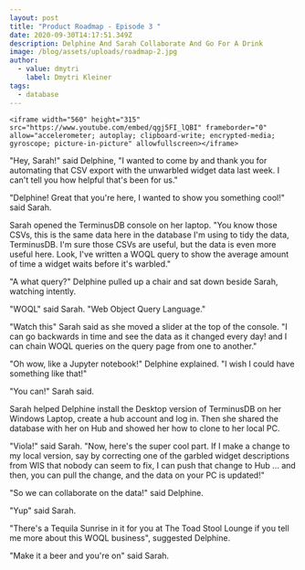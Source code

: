 ```yaml
---
layout: post
title: "Product Roadmap - Episode 3 "
date: 2020-09-30T14:17:51.349Z
description: Delphine And Sarah Collaborate And Go For A Drink
image: /blog/assets/uploads/roadmap-2.jpg
author:
  - value: dmytri
    label: Dmytri Kleiner
tags:
  - database
---
```

```
<iframe width="560" height="315" src="https://www.youtube.com/embed/qgj5FI_lQBI" frameborder="0" allow="accelerometer; autoplay; clipboard-write; encrypted-media; gyroscope; picture-in-picture" allowfullscreen></iframe>
```

<!--StartFragment-->

"Hey, Sarah!" said Delphine, "I wanted to come by and thank you for automating that CSV export with the unwarbled widget data last week. I can't tell you how helpful that's been for us."

"Delphine! Great that you're here, I wanted to show you something cool!" said Sarah.

Sarah opened the TerminusDB console on her laptop. "You know those CSVs, this is the same data here in the database I'm using to tidy the data, TerminusDB. I'm sure those CSVs are useful, but the data is even more useful here. Look, I've written a WOQL query to show the average amount of time a widget waits before it's warbled."

"A what query?" Delphine pulled up a chair and sat down beside Sarah, watching intently.

"WOQL" said Sarah. "Web Object Query Language."

"Watch this" Sarah said as she moved a slider at the top of the console. "I can go backwards in time and see the data as it changed every day! and I can chain WOQL queries on the query page from one to another."

"Oh wow, like a Jupyter notebook!" Delphine explained. "I wish I could have something like that!"

"You can!" Sarah said.

Sarah helped Delphine install the Desktop version of TerminusDB on her Windows Laptop, create a hub account and log in. Then she shared the database with her on Hub and showed her how to clone to her local PC.

"Viola!" said Sarah. "Now, here's the super cool part. If I make a change to my local version, say by correcting one of the garbled widget descriptions from WIS that nobody can seem to fix, I can push that change to Hub ... and then, you can pull the change, and the data on your PC is updated!"

"So we can collaborate on the data!" said Delphine.

"Yup" said Sarah.

"There's a Tequila Sunrise in it for you at The Toad Stool Lounge if you tell me more about this WOQL business", suggested Delphine.

"Make it a beer and you're on" said Sarah.

<!--EndFragment-->